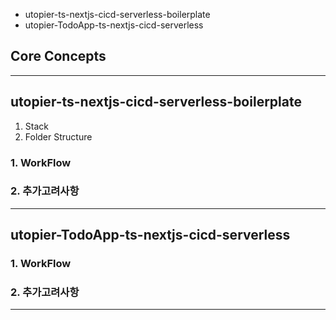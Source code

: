 - utopier-ts-nextjs-cicd-serverless-boilerplate
- utopier-TodoApp-ts-nextjs-cicd-serverless

## Core Concepts

---

## utopier-ts-nextjs-cicd-serverless-boilerplate
1. Stack
2. Folder Structure

### 1. WorkFlow

### 2. 추가고려사항

---
## utopier-TodoApp-ts-nextjs-cicd-serverless

### 1. WorkFlow

### 2. 추가고려사항

---